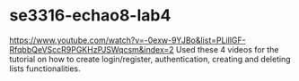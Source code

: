# se3316-echao8-lab4
https://www.youtube.com/watch?v=-0exw-9YJBo&list=PLillGF-RfqbbQeVSccR9PGKHzPJSWqcsm&index=2
Used these 4 videos for the tutorial on how to create login/register, authentication, creating and deleting lists
functionalities.
